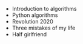 - Introduction to algorithms
- Python algorithms
- Revolution 2020
- Three mistakes of my life
- Half girlfriend
